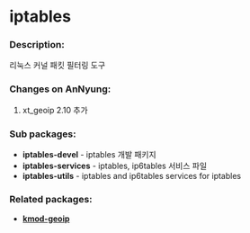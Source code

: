 # iptables

### Description:
리눅스 커널 패킷 필터링 도구

### Changes on AnNyung:
1. xt_geoip 2.10 추가


### Sub packages:
* **iptables-devel** - iptables 개발 패키지
* **iptables-services** - iptables, ip6tables 서비스 파일
* **iptables-utils** - iptables and ip6tables services for iptables

### Related packages:
* [**kmod-geoip**](pkg-core-kmod-geoip.md)